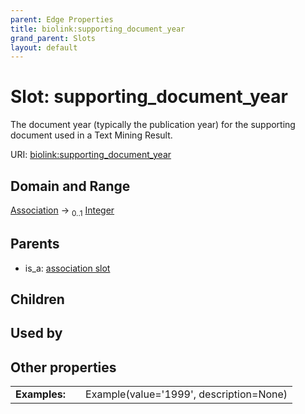 ```yaml
---
parent: Edge Properties
title: biolink:supporting_document_year
grand_parent: Slots
layout: default
---
```


# Slot: supporting_document_year


The document year (typically the publication year) for the supporting document used in a Text Mining Result.

URI: [biolink:supporting_document_year](https://w3id.org/biolink/vocab/supporting_document_year)

## Domain and Range

[Association](Association.md) ->  <sub>0..1</sub> [Integer](types/Integer.md)

## Parents

 *  is_a: [association slot](association_slot.md)

## Children


## Used by


## Other properties

|  |  |  |
| --- | --- | --- |
| **Examples:** | | Example(value='1999', description=None) |

